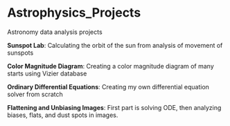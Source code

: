 # Astrophysics_Projects
Astronomy data analysis projects

**Sunspot Lab**: Calculating the orbit of the sun from analysis of movement of sunspots

**Color Magnitude Diagram**: Creating a color magnitude diagram of many starts using Vizier database

**Ordinary Differential Equations**: Creating my own differential equation solver from scratch

**Flattening and Unbiasing Images**: First part is solving ODE, then analyzing biases, flats, and dust spots in images.
